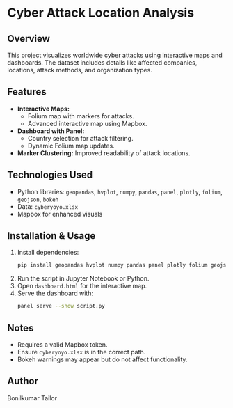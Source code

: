 # Cyber Attack Location Analysis

## Overview
This project visualizes worldwide cyber attacks using interactive maps and dashboards. The dataset includes details like affected companies, locations, attack methods, and organization types.

## Features
- **Interactive Maps:**
  - Folium map with markers for attacks.
  - Advanced interactive map using Mapbox.
- **Dashboard with Panel:**
  - Country selection for attack filtering.
  - Dynamic Folium map updates.
- **Marker Clustering:** Improved readability of attack locations.

## Technologies Used
- Python libraries: `geopandas`, `hvplot`, `numpy`, `pandas`, `panel`, `plotly`, `folium`, `geojson`, `bokeh`
- Data: `cyberyoyo.xlsx`
- Mapbox for enhanced visuals

## Installation & Usage
1. Install dependencies:
   ```sh
   pip install geopandas hvplot numpy pandas panel plotly folium geojson bokeh
   ```
2. Run the script in Jupyter Notebook or Python.
3. Open `dashboard.html` for the interactive map.
4. Serve the dashboard with:
   ```sh
   panel serve --show script.py
   ```

## Notes
- Requires a valid Mapbox token.
- Ensure `cyberyoyo.xlsx` is in the correct path.
- Bokeh warnings may appear but do not affect functionality.

## Author
Bonilkumar Tailor

